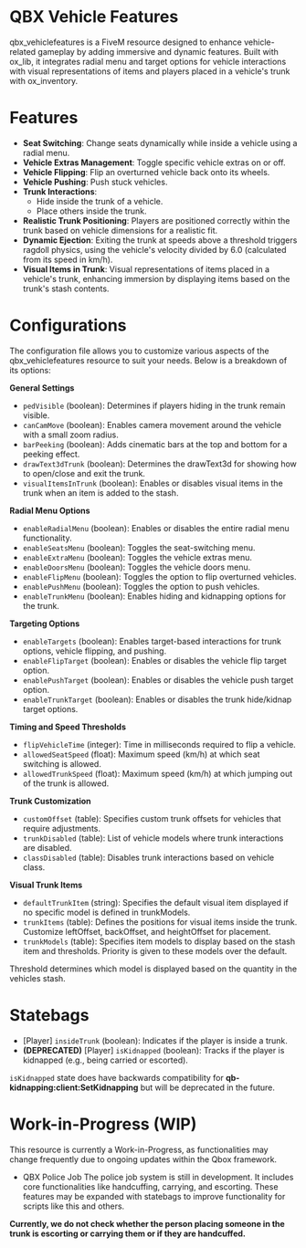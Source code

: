# QBX Vehicle Features
qbx_vehiclefeatures is a FiveM resource designed to enhance vehicle-related gameplay by adding immersive and dynamic features. Built with ox_lib, it integrates radial menu and target options for vehicle interactions with visual representations of items and players placed in a vehicle's trunk with ox_inventory.

# Features
- **Seat Switching**: Change seats dynamically while inside a vehicle using a radial menu.
- **Vehicle Extras Management**: Toggle specific vehicle extras on or off.
- **Vehicle Flipping**: Flip an overturned vehicle back onto its wheels.
- **Vehicle Pushing**: Push stuck vehicles.
- **Trunk Interactions**:
  - Hide inside the trunk of a vehicle.
  - Place others inside the trunk.
- **Realistic Trunk Positioning**: Players are positioned correctly within the trunk based on vehicle dimensions for a realistic fit.
- **Dynamic Ejection**: Exiting the trunk at speeds above a threshold triggers ragdoll physics, using the vehicle's velocity divided by 6.0 (calculated from its speed in km/h).
- **Visual Items in Trunk**: Visual representations of items placed in a vehicle's trunk, enhancing immersion by displaying items based on the trunk's stash contents.

# Configurations
The configuration file allows you to customize various aspects of the qbx_vehiclefeatures resource to suit your needs. Below is a breakdown of its options:

**General Settings**
- `pedVisible` (boolean): Determines if players hiding in the trunk remain visible.
- `canCamMove` (boolean): Enables camera movement around the vehicle with a small zoom radius.
- `barPeeking` (boolean): Adds cinematic bars at the top and bottom for a peeking effect.
- `drawText3dTrunk` (boolean): Determines the drawText3d for showing how to open/close and exit the trunk.
- `visualItemsInTrunk` (boolean): Enables or disables visual items in the trunk when an item is added to the stash.

**Radial Menu Options**
- `enableRadialMenu` (boolean): Enables or disables the entire radial menu functionality.
- `enableSeatsMenu` (boolean): Toggles the seat-switching menu.
- `enableExtraMenu` (boolean): Toggles the vehicle extras menu.
- `enableDoorsMenu` (boolean): Toggles the vehicle doors menu.
- `enableFlipMenu` (boolean): Toggles the option to flip overturned vehicles.
- `enablePushMenu` (boolean): Toggles the option to push vehicles.
- `enableTrunkMenu` (boolean): Enables hiding and kidnapping options for the trunk.

**Targeting Options**
- `enableTargets` (boolean): Enables target-based interactions for trunk options, vehicle flipping, and pushing.
- `enableFlipTarget` (boolean): Enables or disables the vehicle flip target option.
- `enablePushTarget` (boolean): Enables or disables the vehicle push target option.
- `enableTrunkTarget` (boolean): Enables or disables the trunk hide/kidnap target options.

**Timing and Speed Thresholds**
- `flipVehicleTime` (integer): Time in milliseconds required to flip a vehicle.
- `allowedSeatSpeed` (float): Maximum speed (km/h) at which seat switching is allowed.
- `allowedTrunkSpeed` (float): Maximum speed (km/h) at which jumping out of the trunk is allowed.

**Trunk Customization**
- `customOffset` (table): Specifies custom trunk offsets for vehicles that require adjustments.
- `trunkDisabled` (table): List of vehicle models where trunk interactions are disabled.
- `classDisabled` (table): Disables trunk interactions based on vehicle class.

**Visual Trunk Items**
- `defaultTrunkItem` (string): Specifies the default visual item displayed if no specific model is defined in trunkModels.
- `trunkItems` (table): Defines the positions for visual items inside the trunk. Customize leftOffset, backOffset, and heightOffset for placement.
- `trunkModels` (table): Specifies item models to display based on the stash item and thresholds. Priority is given to these models over the default.

Threshold determines which model is displayed based on the quantity in the vehicles stash.

# Statebags
- [Player] `insideTrunk` (boolean): Indicates if the player is inside a trunk.
- **(DEPRECATED)** [Player] `isKidnapped` (boolean): Tracks if the player is kidnapped (e.g., being carried or escorted).

`isKidnapped` state does have backwards compatibility for **qb-kidnapping:client:SetKidnapping** but will be deprecated in the future.

# Work-in-Progress (WIP)
This resource is currently a Work-in-Progress, as functionalities may change frequently due to ongoing updates within the Qbox framework.

- QBX Police Job
The police job system is still in development. It includes core functionalities like handcuffing, carrying, and escorting. These features may be expanded with statebags to improve functionality for scripts like this and others.

**Currently, we do not check whether the person placing someone in the trunk is escorting or carrying them or if they are handcuffed.**